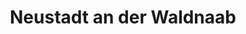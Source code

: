 ---
title: Neustadt an der Waldnaab
url: /neustadt-an-der-waldnaab/
latitude: 49.743
longitude: 12.178
---